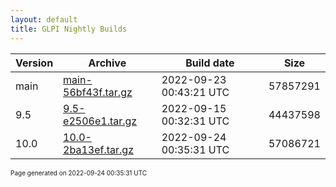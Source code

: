 ```yaml
---
layout: default
title: GLPI Nightly Builds
---
```


Version|Archive|Build date|Size
---|---|---|---
main|[main-56bf43f.tar.gz](main-56bf43f.tar.gz)|2022-09-23 00:43:21 UTC|57857291
9.5|[9.5-e2506e1.tar.gz](9.5-e2506e1.tar.gz)|2022-09-15 00:32:31 UTC|44437598
10.0|[10.0-2ba13ef.tar.gz](10.0-2ba13ef.tar.gz)|2022-09-24 00:35:31 UTC|57086721

<font size="1">Page generated on 2022-09-24 00:35:31 UTC</font>
